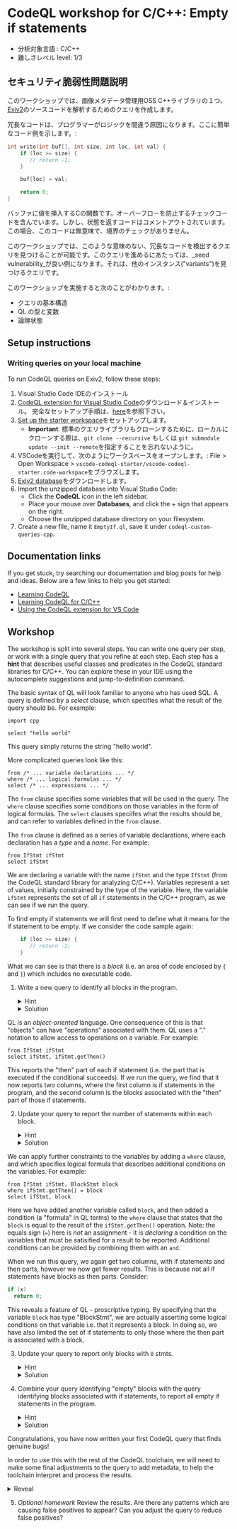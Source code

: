 # CodeQL workshop for C/C++: Empty if statements

- 分析対象言語 : C/C++
- 難しさレベル level: 1/3

## セキュリティ脆弱性問題説明 

このワークショップでは、画像メタデータ管理用OSS C++ライブラリの１つ、[Exiv2](https://www.exiv2.org/)のソースコードを解析するためのクエリを作成します。

冗長なコードは、プログラマーがロジックを間違う原因になります。ここに簡単なコード例を示します。:

```c
int write(int buf[], int size, int loc, int val) {
    if (loc >= size) {
       // return -1;
    }

    buf[loc] = val;

    return 0;
}
```
バッファに値を挿入するCの関数です。オーバーフローを防止するチェックコードを含んでいます。しかし、状態を返すコードはコメントアウトされています。この場合、このコードは無意味で、境界のチェックがありません。

このワークショップでは、このような意味のない、冗長なコードを検出するクエリを見つけることが可能です。このクエリを進めるにあたっては、_seed vulnerability_が良い例になります。それは、他のインスタンス("variants")を見つけるクエリです。

このワークショップを実施すると次のことがわかります。:
 - クエリの基本構造
 - QL の型と変数
 - 論理状態

## Setup instructions

### Writing queries on your local machine

To run CodeQL queries on Exiv2, follow these steps:

1. Visual Studio Code IDEのインストール
2. [CodeQL extension for Visual Studio Code](https://codeql.github.com/docs/codeql-for-visual-studio-code/)のダウンロード＆インストール。 完全なセットアップ手順は、[here](https://codeql.github.com/docs/codeql-for-visual-studio-code/setting-up-codeql-in-visual-studio-code/)を参照下さい。
3. [Set up the starter workspace](https://codeql.github.com/docs/codeql-for-visual-studio-code/setting-up-codeql-in-visual-studio-code/#starter-workspace)をセットアップします。
    - **Important**: 標準のクエリライブラリもクローンするために、ローカルにクローンする際は、`git clone --recursive` もしくは `git submodule update --init --remote`を指定することを忘れないように。 
4. VSCodeを実行して、次のようにワークスペースをオープンします。: File > Open Workspace > `vscode-codeql-starter/vscode-codeql-starter.code-workspace`をブラウズします。
5. [Exiv2 database](http://downloads.lgtm.com/snapshots/cpp/exiv2/Exiv2_exiv2_b090f4d.zip)をダウンロードします。
6. Import the unzipped database into Visual Studio Code:
    - Click the **CodeQL** icon in the left sidebar.
    - Place your mouse over **Databases**, and click the + sign that appears on the right.
    - Choose the unzipped database directory on your filesystem.
7. Create a new file, name it `EmptyIf.ql`, save it under `codeql-custom-queries-cpp`.

## Documentation links
If you get stuck, try searching our documentation and blog posts for help and ideas. Below are a few links to help you get started:
- [Learning CodeQL](https://help.semmle.com/QL/learn-ql)
- [Learning CodeQL for C/C++](https://help.semmle.com/QL/learn-ql/cpp/ql-for-cpp.html)
- [Using the CodeQL extension for VS Code](https://help.semmle.com/codeql/codeql-for-vscode.html)

## Workshop
The workshop is split into several steps. You can write one query per step, or work with a single query that you refine at each step. Each step has a **hint** that describes useful classes and predicates in the CodeQL standard libraries for C/C++. You can explore these in your IDE using the autocomplete suggestions and jump-to-definition command.

The basic syntax of QL will look familiar to anyone who has used SQL. A query is defined by a _select_ clause, which specifies what the result of the query should be. For example:
```ql
import cpp

select "hello world"
```
This query simply returns the string "hello world".

More complicated queries look like this:
```ql
from /* ... variable declarations ... */
where /* ... logical formulas ... */
select /* ... expressions ... */
```
The `from` clause specifies some variables that will be used in the query. The `where` clause specifies some conditions on those variables in the form of logical formulas. The `select` clauses speciifes what the results should be, and can refer to variables defined in the `from` clause.

The `from` clause is defined as a series of variable declarations, where each declaration has a _type_ and a _name_. For example:
```ql
from IfStmt ifStmt
select ifStmt
```
We are declaring a variable with the name `ifStmt` and the type `IfStmt` (from the CodeQL standard library for analyzing C/C++). Variables represent a set of values, initially constrained by the type of the variable. Here, the variable `ifStmt` represents the set of all `if` statements in the C/C++ program, as we can see if we run the query.

To find empty if statements we will first need to define what it means for the if statement to be empty. If we consider the code sample again:
```c
    if (loc >= size) {
       // return -1;
    }
```
What we can see is that there is a _block_ (i.e. an area of code enclosed by `{` and `}`) which includes no executable code.

1. Write a new query to identify all blocks in the program.
    <details>
    <summary>Hint</summary>

    A block statement is represented by the standard library type `BlockStmt`.
    </details>
    <details>
    <summary>Solution</summary>

    ```ql
    from BlockStmt block
    select block
    ```
    </details>

QL is an _object-oriented_ language. One consequence of this is that "objects" can have "operations" associated with them. QL uses a "." notation to allow access to operations on a variable. For example:
```ql
from IfStmt ifStmt
select ifStmt, ifStmt.getThen()
```
This reports the "then" part of each if statement (i.e. the part that is executed if the conditional succeeds). If we run the query, we find that it now reports two columns, where the first column is if statements in the program, and the second column is the blocks associated with the "then" part of those if statements.

2. Update your query to report the number of statements within each block.
    <details>
    <summary>Hint</summary>

    `BlockStmt` has an operation called `getNumStmt()`.
    </details>
    <details>
    <summary>Solution</summary>

    ```ql
    from BlockStmt block
    select block, block.getNumStmt()
    ```
    </details>

We can apply further constraints to the variables by adding a `where` clause, and which specifies logical formula that describes additional conditions on the variables. 
For example:

```ql
from IfStmt ifStmt, BlockStmt block
where ifStmt.getThen() = block
select ifStmt, block
```
Here we have added another variable called `block`, and then added a condition (a "formula" in QL terms) to the `where` clause that states that the `block` is equal to the result of the `ifStmt.getThen()` operation. Note: the equals sign (`=`) here is _not_ an assignment - it is _declaring_ a condition on the variables that must be satisified for a result to be reported. Additional conditions can be provided by combining them with an `and`.

When we run this query, we again get two columns, with if statements and then parts, however we now get fewer results. This is because not all if statements have blocks as then parts. Consider:
```c
if (x)
  return 0;
```
This reveals a feature of QL - proscriptive typing. By specifying that the variable `block` has type "BlockStmt", we are actually asserting some logical conditions on that variable i.e. that it represents a block. In doing so, we have also limited the set of if statements to only those where the then part is associated with a block.

3. Update your query to report only blocks with `0` stmts.
    <details>
    <summary>Hint</summary>

    Add a `where` clause which states that the number of statements in the block is equal to `0`.
    </details>
    <details>
    <summary>Solution</summary>

    ```ql
    from BlockStmt block
    where block.getNumStmt() = 0
    select block
    ```
    </details>

4. Combine your query identifying "empty" blocks with the query identifying blocks associated with if statements, to report all empty if statements in the program.
    <details>
    <summary>Hint</summary>

    Add a new condition to the `where` clause using the logical connective `and`.
    </details>
    <details>
    <summary>Solution</summary>

    ```ql
    from IfStmt ifStmt, BlockStmt block
    where
      ifStmt.getThen() = block and
      block.getNumStmt() = 0
    select ifStmt, block
    ```
    </details>

Congratulations, you have now written your first CodeQL query that finds genuine bugs!

In order to use this with the rest of the CodeQL toolchain, we will need to make some final adjustments to the query to add metadata, to help the toolchain interpret and process the results.

<details>
<summary>Reveal</summary>

```ql
/**
 * @name Empty if statement
 * @kind problem
 * @id cpp/empty-if-statement
 */
import cpp

from IfStmt ifStmt, BlockStmt block
where
  ifStmt.getThen() = block and
  block.getNumStmt() = 0
select ifStmt, "Empty if statement"
```
</details>


5. _Optional homework_ Review the results. Are there any patterns which are causing false positives to appear? Can you adjust the query to reduce false positives?
